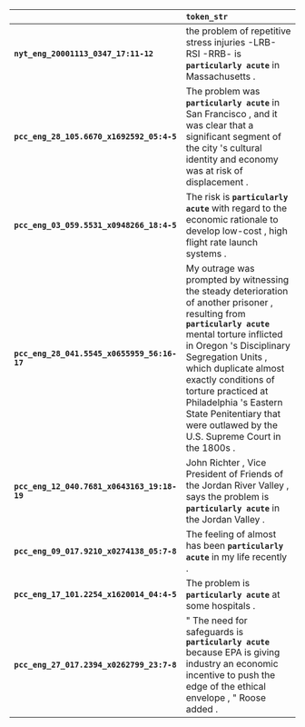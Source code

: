 |                                             | `token_str`                                                                                                                                                                                                                                                                                                                                                                  |
|:--------------------------------------------|:-----------------------------------------------------------------------------------------------------------------------------------------------------------------------------------------------------------------------------------------------------------------------------------------------------------------------------------------------------------------------------|
| **`nyt_eng_20001113_0347_17:11-12`**        | the problem of repetitive stress injuries -LRB- RSI -RRB- is __`particularly acute`__ in Massachusetts .                                                                                                                                                                                                                                                                     |
| **`pcc_eng_28_105.6670_x1692592_05:4-5`**   | The problem was __`particularly acute`__ in San Francisco , and it was clear that a significant segment of the city 's cultural identity and economy was at risk of displacement .                                                                                                                                                                                           |
| **`pcc_eng_03_059.5531_x0948266_18:4-5`**   | The risk is __`particularly acute`__ with regard to the economic rationale to develop low-cost , high flight rate launch systems .                                                                                                                                                                                                                                           |
| **`pcc_eng_28_041.5545_x0655959_56:16-17`** | My outrage was prompted by witnessing the steady deterioration of another prisoner , resulting from __`particularly acute`__ mental torture inflicted in Oregon 's Disciplinary Segregation Units , which duplicate almost exactly conditions of torture practiced at Philadelphia 's Eastern State Penitentiary that were outlawed by the U.S. Supreme Court in the 1800s . |
| **`pcc_eng_12_040.7681_x0643163_19:18-19`** | John Richter , Vice President of Friends of the Jordan River Valley , says the problem is __`particularly acute`__ in the Jordan Valley .                                                                                                                                                                                                                                    |
| **`pcc_eng_09_017.9210_x0274138_05:7-8`**   | The feeling of almost has been __`particularly acute`__ in my life recently .                                                                                                                                                                                                                                                                                                |
| **`pcc_eng_17_101.2254_x1620014_04:4-5`**   | The problem is __`particularly acute`__ at some hospitals .                                                                                                                                                                                                                                                                                                                  |
| **`pcc_eng_27_017.2394_x0262799_23:7-8`**   | " The need for safeguards is __`particularly acute`__ because EPA is giving industry an economic incentive to push the edge of the ethical envelope , " Roose added .                                                                                                                                                                                                        |